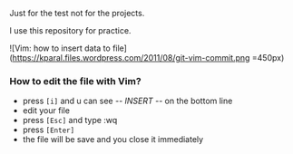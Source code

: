 Just for the test not for the projects.

I use this repository for practice.

![Vim: how to insert data to file](https://kparal.files.wordpress.com/2011/08/git-vim-commit.png =450px)

### How to edit the file with Vim?
* press `[i]` and u can see *-- INSERT --* on the bottom line
* edit your file
* press `[Esc]` and type :wq
* press `[Enter]`
* the file will be save and you close it immediately